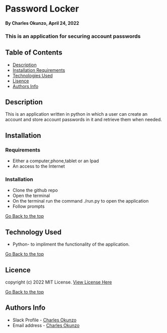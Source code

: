 # Password Locker
#### By Charles Okunzo, April 24, 2022
### This is an application for securing account passwords

## Table of Contents
+ [Description](#description)
+ [Installation Requirements](#installation)
+ [Technologies Used](#technology)
+ [Lisence](#lisence)
+ [Authors Info](#author)

## Description
This is an application written in python in which a user can create an account and store account passwords in it and retrieve them when needed.

## Installation 
### Requirements

* Either a computer,phone,tablet or an Ipad
* An access to the Internet
### Installation
* Clone the github repo
* Open the terminal
* On the terminal run the command ./run.py to open the application
* Follow prompts


[Go Back to the top](#password-locker)


## Technology Used
* Python- to impliment the functionality of the application.

[Go Back to the top](#password-locker)


## Licence

copyright (c) 2022 MIT License. [View License Here](LICENSE)

[Go Back to the top](#password-locker)

## Authors Info

* Slack Profile - [Charles Okunzo](https://app.slack.com/client/T0101L740P4/C010GLANY3A/user_profile/U02TTFQ0VJR)
* Email address - [Charles Okunzo](charles.okunzo@student.moringaschool.com)


